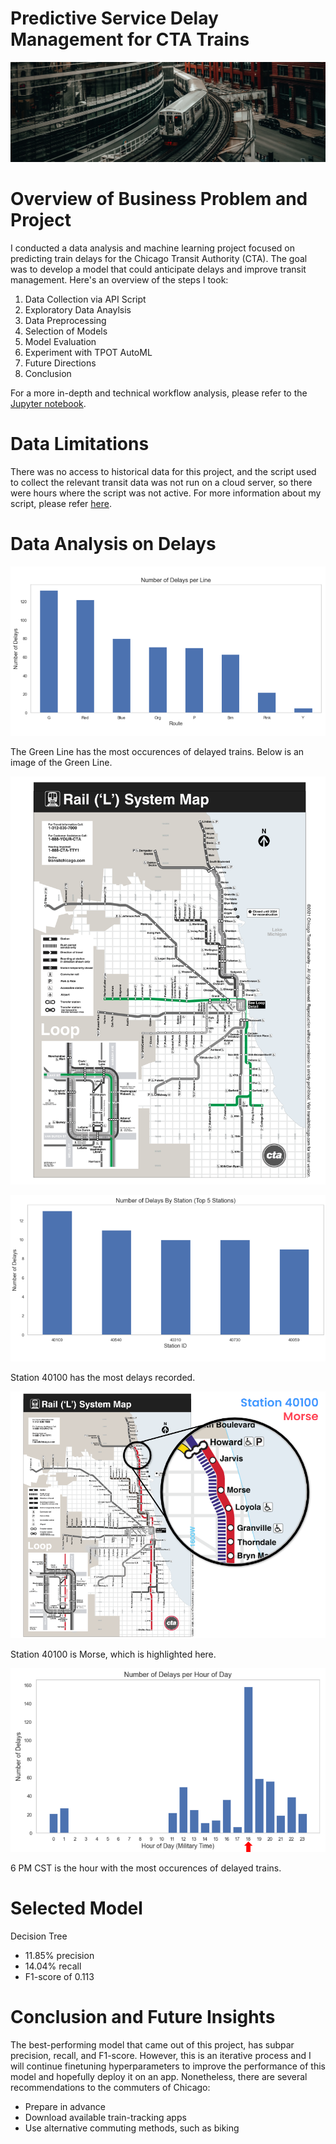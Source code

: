 # Predictive Service Delay Management for CTA Trains

![1](./images/CTA_train.jpg)

# Overview of Business Problem and Project 

I conducted a data analysis and machine learning project focused on predicting train delays for the Chicago Transit Authority (CTA). The goal was to develop a model that could anticipate delays and improve transit management. Here's an overview of the steps I took:

1. Data Collection via API Script
2. Exploratory Data Anaylsis 
3. Data Preprocessing
4. Selection of Models
5. Model Evaluation
6. Experiment with TPOT AutoML
7. Future Directions
8. Conclusion

For a more in-depth and technical workflow analysis, please refer to the [Jupyter notebook](./index_organized.ipynb). 
# Data Limitations

There was no access to historical data for this project, and the script used to collect the relevant transit data was not run on a cloud server, so there were hours where the script was not active. For more information about my script, please refer [here](./train_api_script.ipynb).

# Data Analysis on Delays

![2](./images/DPL.png)

The Green Line has the most occurences of delayed trains. Below is an image of the Green Line.

![3](./images/cta_GREEN.png)

![4](./images/DBS.png)

Station 40100 has the most delays recorded.

![5](./images/MORSE.png)

Station 40100 is Morse, which is highlighted here.

![6](./images/DPH.png)

6 PM CST is the hour with the most occurences of delayed trains.

# Selected Model

Decision Tree

* 11.85% precision
* 14.04% recall
* F1-score of 0.113

# Conclusion and Future Insights 

The best-performing model that came out of this project, has subpar precision, recall, and F1-score. However, this is an iterative process and I will continue finetuning hyperparameters to improve the performance of this model and hopefully deploy it on an app. Nonetheless, there are several recommendations to the commuters of Chicago:

* Prepare in advance
* Download available train-tracking apps
* Use alternative commuting methods, such as biking
